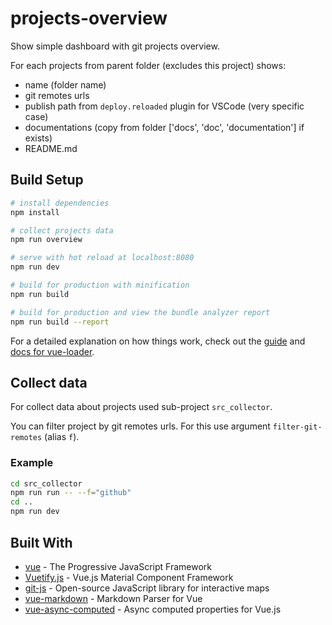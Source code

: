 # projects-overview

Show simple dashboard with git projects overview.

For each projects from parent folder (excludes this project) shows:

+ name (folder name)
+ git remotes urls
+ publish path from `deploy.reloaded` plugin for VSCode (very specific case)
+ documentations (copy from folder ['docs', 'doc', 'documentation'] if exists)
+ README.md

## Build Setup

``` bash
# install dependencies
npm install

# collect projects data
npm run overview

# serve with hot reload at localhost:8080
npm run dev

# build for production with minification
npm run build

# build for production and view the bundle analyzer report
npm run build --report
```

For a detailed explanation on how things work, check out the [guide](http://vuejs-templates.github.io/webpack/) and [docs for vue-loader](http://vuejs.github.io/vue-loader).

## Collect data

For collect data about projects used sub-project `src_collector`.

You can filter project by git remotes urls. For this use argument `filter-git-remotes` (alias `f`).

### Example

```bash
cd src_collector
npm run run -- --f="github"
cd ..
npm run dev
```

## Built With

+ [vue](https://vuejs.org/) - The Progressive JavaScript Framework
+ [Vuetify.js](https://vuetifyjs.com) - Vue.js Material Component Framework
+ [git-js](https://github.com/steveukx/git-js) - Open-source JavaScript library for interactive maps
+ [vue-markdown](https://github.com/miaolz123/vue-markdown) - Markdown Parser for Vue
+ [vue-async-computed](https://github.com/foxbenjaminfox/vue-async-computed) - Async computed properties for Vue.js
